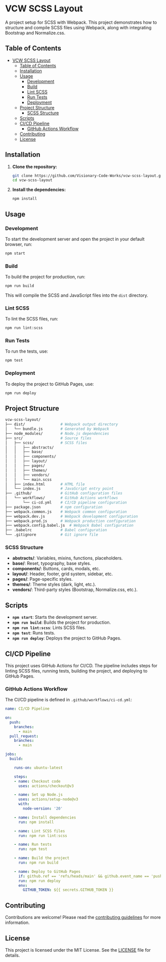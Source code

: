 # VCW SCSS Layout

A project setup for SCSS with Webpack. This project demonstrates how to structure and compile SCSS files using Webpack, along with integrating Bootstrap and Normalize.css.

## Table of Contents

- [VCW SCSS Layout](#vcw-scss-layout)
  - [Table of Contents](#table-of-contents)
  - [Installation](#installation)
  - [Usage](#usage)
    - [Development](#development)
    - [Build](#build)
    - [Lint SCSS](#lint-scss)
    - [Run Tests](#run-tests)
    - [Deployment](#deployment)
  - [Project Structure](#project-structure)
    - [SCSS Structure](#scss-structure)
  - [Scripts](#scripts)
  - [CI/CD Pipeline](#cicd-pipeline)
    - [GitHub Actions Workflow](#github-actions-workflow)
  - [Contributing](#contributing)
  - [License](#license)

## Installation

1. **Clone the repository:**

    ```sh
    git clone https://github.com/Visionary-Code-Works/vcw-scss-layout.git
    cd vcw-scss-layout
    ```

2. **Install the dependencies:**

    ```sh
    npm install
    ```

## Usage

### Development

To start the development server and open the project in your default browser, run:

```sh
npm start
```

### Build

To build the project for production, run:

```sh
npm run build
```

This will compile the SCSS and JavaScript files into the `dist` directory.

### Lint SCSS

To lint the SCSS files, run:

```sh
npm run lint:scss
```

### Run Tests

To run the tests, use:

```sh
npm test
```

### Deployment

To deploy the project to GitHub Pages, use:

```sh
npm run deploy
```

## Project Structure

```sh
vcw-scss-layout/
├── dist/                # Webpack output directory
│   └── bundle.js        # Generated by Webpack
├── node_modules/        # Node.js dependencies
├── src/                 # Source files
│   ├── scss/            # SCSS files
│   │   ├── abstracts/
│   │   ├── base/
│   │   ├── components/
│   │   ├── layout/
│   │   ├── pages/
│   │   ├── themes/
│   │   ├── vendors/
│   │   └── main.scss
│   ├── index.html       # HTML file
│   └── index.js         # JavaScript entry point
├── .github/             # GitHub configuration files
│   └── workflows/       # GitHub Actions workflows
│       └── ci-cd.yml    # CI/CD pipeline configuration
├── package.json         # npm configuration
├── webpack.common.js    # Webpack common configuration
├── webpack.dev.js       # Webpack development configuration
├── webpack.prod.js      # Webpack production configuration
├── webpack.config.babel.js  # Webpack Babel configuration
├── .babelrc             # Babel configuration
└── .gitignore           # Git ignore file
```

### SCSS Structure

- **abstracts/**: Variables, mixins, functions, placeholders.
- **base/**: Reset, typography, base styles.
- **components/**: Buttons, cards, modals, etc.
- **layout/**: Header, footer, grid system, sidebar, etc.
- **pages/**: Page-specific styles.
- **themes/**: Theme styles (dark, light, etc.).
- **vendors/**: Third-party styles (Bootstrap, Normalize.css, etc.).

## Scripts

- **`npm start`**: Starts the development server.
- **`npm run build`**: Builds the project for production.
- **`npm run lint:scss`**: Lints SCSS files.
- **`npm test`**: Runs tests.
- **`npm run deploy`**: Deploys the project to GitHub Pages.

## CI/CD Pipeline

This project uses GitHub Actions for CI/CD. The pipeline includes steps for linting SCSS files, running tests, building the project, and deploying to GitHub Pages.

### GitHub Actions Workflow

The CI/CD pipeline is defined in `.github/workflows/ci-cd.yml`:

```yaml
name: CI/CD Pipeline

on:
  push:
    branches:
      - main
  pull_request:
    branches:
      - main

jobs:
  build:

    runs-on: ubuntu-latest

    steps:
    - name: Checkout code
      uses: actions/checkout@v3

    - name: Set up Node.js
      uses: actions/setup-node@v3
      with:
        node-version: '20'

    - name: Install dependencies
      run: npm install

    - name: Lint SCSS files
      run: npm run lint:scss

    - name: Run tests
      run: npm test

    - name: Build the project
      run: npm run build

    - name: Deploy to GitHub Pages
      if: github.ref == 'refs/heads/main' && github.event_name == 'push'
      run: npm run deploy
      env:
        GITHUB_TOKEN: ${{ secrets.GITHUB_TOKEN }}
```

## Contributing

Contributions are welcome! Please read the [contributing guidelines](https://github.com/Visionary-Code-Works/vcw-scss-layout/blob/main/CONTRIBUTING.md) for more information.

## License

This project is licensed under the MIT License. See the [LICENSE](LICENSE) file for details.
